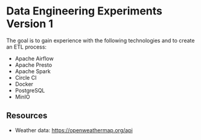 # Data Engineering Experiments Version 1

The goal is to gain experience with the following technologies and to create an ETL process:

* Apache Airflow
* Apache Presto
* Apache Spark
* Circle CI
* Docker
* PostgreSQL
* MinIO

## Resources

* Weather data: https://openweathermap.org/api